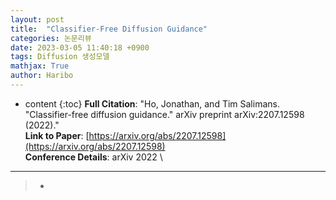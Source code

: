 ```yaml
---
layout: post
title:  "Classifier-Free Diffusion Guidance"
categories: 논문리뷰
date: 2023-03-05 11:40:18 +0900
tags: Diffusion 생성모델
mathjax: True
author: Haribo
---
```

* content
{:toc}
**Full Citation**: "Ho, Jonathan, and Tim Salimans. "Classifier-free diffusion guidance." arXiv preprint arXiv:2207.12598 (2022)."\
**Link to Paper**: [https://arxiv.org/abs/2207.12598](https://arxiv.org/abs/2207.12598) \
**Conference Details**: arXiv 2022 \

---

>* 





 





















